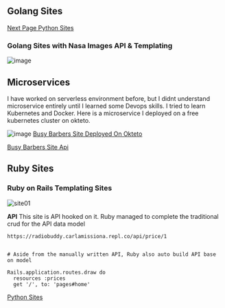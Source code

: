 ## Golang Sites 

[Next Page Python Sites](https://carlamissiona.github.io/tunacoder/python) 

### Golang Sites with Nasa Images API & Templating 
![image](https://user-images.githubusercontent.com/1997542/185062705-52ec0e72-3386-4f60-b174-3eb2e214d230.png)




## Microservices
I have worked on serverless environment before, but I didnt understand microservice entirely until I learned some Devops skills. I tried to learn Kubernetes and Docker. Here is a microservice I deployed on a free kubernetes cluster on okteto.


![image](https://user-images.githubusercontent.com/1997542/185323745-f00ef224-2552-4249-ad64-e5984c3fd5d9.png)
[Busy Barbers Site Deployed On Okteto](https://busybarbers-carlamissiona.cloud.okteto.net/)


[Busy Barbers Site Api](https://apibusybarbers-carlamissiona.cloud.okteto.net/v1/maps)


## Ruby Sites

### Ruby on Rails Templating Sites
![site01](https://user-images.githubusercontent.com/1997542/185062427-4e83733a-8695-4659-90b7-16a1c71caffd.png)

**API** 
This site is API hooked on it. Ruby managed to complete the traditional crud for the API data model
```
https://radiobuddy.carlamissiona.repl.co/api/price/1


# Aside from the manually written API, Ruby also auto build API base on model

Rails.application.routes.draw do
  resources :prices
  get '/', to: 'pages#home'

```

[Python Sites](https://carlamissiona.github.io/home/python) 
